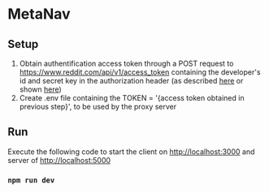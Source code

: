 # MetaNav

## Setup

1. Obtain authentification access token through a POST request to https://www.reddit.com/api/v1/access_token containing the developer's id and secret key in the authorization header (as described [here](https://github.com/reddit-archive/reddit/wiki/OAuth2-Quick-Start-Example) or shown [here](https://www.youtube.com/watch?v=x9boO9x3TDA))
2. Create .env file containing the TOKEN = '{access token obtained in previous step}', to be used by the proxy server

## Run

Execute the following code to start the client on [http://localhost:3000](http://localhost:3000) and server of [http://localhost:5000](http://localhost:5000)

### `npm run dev`